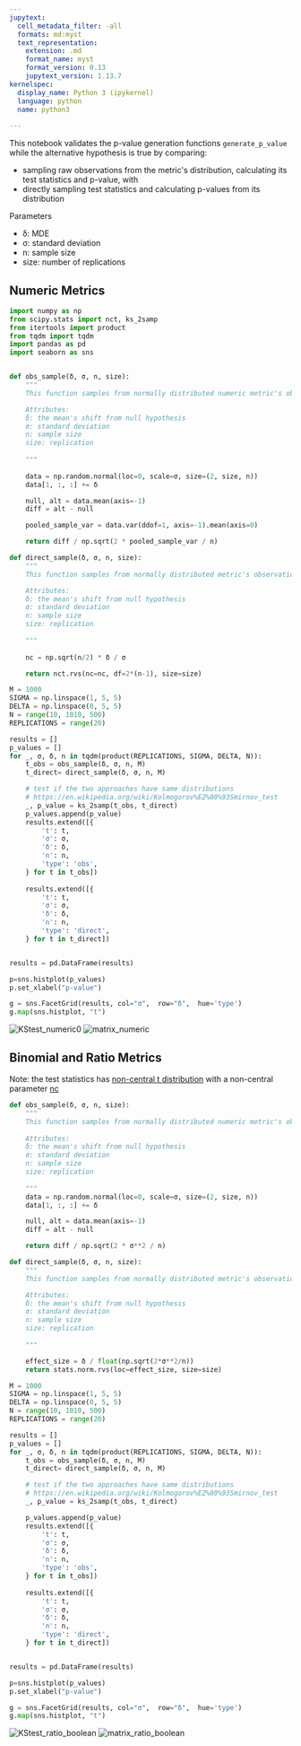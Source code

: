 ```yaml
---
jupytext:
  cell_metadata_filter: -all
  formats: md:myst
  text_representation:
    extension: .md
    format_name: myst
    format_version: 0.13
    jupytext_version: 1.13.7
kernelspec:
  display_name: Python 3 (ipykernel)
  language: python
  name: python3
  
---
```

This notebook validates the p-value generation functions `generate_p_value` while the alternative hypothesis is true by comparing:
* sampling raw observations from the metric's distribution, calculating its test statistics and p-value, with
* directly sampling test statistics and calculating p-values from its distribution 

Parameters
* δ: MDE
* σ: standard deviation
* n: sample size
* size: number of replications

## Numeric Metrics
```python
import numpy as np
from scipy.stats import nct, ks_2samp
from itertools import product
from tqdm import tqdm
import pandas as pd
import seaborn as sns


def obs_sample(δ, σ, n, size):
    """
    This function samples from normally distributed numeric metric's observations under true alternative hypothesis and calculates the samples' p-values

    Attributes:
    δ: the mean's shift from null hypothesis
    σ: standard deviation
    n: sample size
    size: replication
    
    """
    
    data = np.random.normal(loc=0, scale=σ, size=(2, size, n))
    data[1, :, :] += δ

    null, alt = data.mean(axis=-1)
    diff = alt - null

    pooled_sample_var = data.var(ddof=1, axis=-1).mean(axis=0)

    return diff / np.sqrt(2 * pooled_sample_var / n)

def direct_sample(δ, σ, n, size):
    """
    This function samples from normally distributed metric's observations under true alternative hypothesis and calculates the samples' p-values

    Attributes:
    δ: the mean's shift from null hypothesis
    σ: standard deviation
    n: sample size
    size: replication
    
    """
      
    nc = np.sqrt(n/2) * δ / σ

    return nct.rvs(nc=nc, df=2*(n-1), size=size)

M = 1000
SIGMA = np.linspace(1, 5, 5)
DELTA = np.linspace(0, 5, 5)
N = range(10, 1010, 500)
REPLICATIONS = range(20)

results = []
p_values = []
for _, σ, δ, n in tqdm(product(REPLICATIONS, SIGMA, DELTA, N)):
    t_obs = obs_sample(δ, σ, n, M)
    t_direct= direct_sample(δ, σ, n, M)

    # test if the two approaches have same distributions
    # https://en.wikipedia.org/wiki/Kolmogorov%E2%80%93Smirnov_test
    _, p_value = ks_2samp(t_obs, t_direct)
    p_values.append(p_value)
    results.extend([{
        't': t,
        'σ': σ,
        'δ': δ,
        'n': n,
        'type': 'obs',
    } for t in t_obs])
    
    results.extend([{
        't': t,
        'σ': σ,
        'δ': δ,
        'n': n,
        'type': 'direct',
    } for t in t_direct])


results = pd.DataFrame(results)

p=sns.histplot(p_values)
p.set_xlabel("p-value")

g = sns.FacetGrid(results, col="σ",  row="δ",  hue='type')
g.map(sns.histplot, "t")
```
![KStest_numeric0](KStest_numeric.png)
![matrix_numeric](matrix_numeric.png)

## Binomial and Ratio Metrics

Note: the test statistics has [non-central t distribution](https://en.wikipedia.org/wiki/Noncentral_t-distribution) with a non-central parameter [nc](https://journals.sagepub.com/doi/pdf/10.1177/1536867X0400400205)



```python
def obs_sample(δ, σ, n, size):
    """
    This function samples from normally distributed numeric metric's observations under true alternative hypothesis and calculates the samples' p-values
    
    Attributes:
    δ: the mean's shift from null hypothesis
    σ: standard deviation
    n: sample size
    size: replication
    
    """
    data = np.random.normal(loc=0, scale=σ, size=(2, size, n))
    data[1, :, :] += δ

    null, alt = data.mean(axis=-1)
    diff = alt - null

    return diff / np.sqrt(2 * σ**2 / n)

def direct_sample(δ, σ, n, size):
    """
    This function samples from normally distributed metric's observations under true alternative hypothesis and calculates the samples' p-values

    Attributes:
    δ: the mean's shift from null hypothesis
    σ: standard deviation
    n: sample size
    size: replication
    
    """

    effect_size = δ / float(np.sqrt(2*σ**2/n))
    return stats.norm.rvs(loc=effect_size, size=size)

M = 1000
SIGMA = np.linspace(1, 5, 5)
DELTA = np.linspace(0, 5, 5)
N = range(10, 1010, 500)
REPLICATIONS = range(20)

results = []
p_values = []
for _, σ, δ, n in tqdm(product(REPLICATIONS, SIGMA, DELTA, N)):
    t_obs = obs_sample(δ, σ, n, M)
    t_direct= direct_sample(δ, σ, n, M)

    # test if the two approaches have same distributions
    # https://en.wikipedia.org/wiki/Kolmogorov%E2%80%93Smirnov_test
    _, p_value = ks_2samp(t_obs, t_direct)

    p_values.append(p_value)
    results.extend([{
        't': t,
        'σ': σ,
        'δ': δ,
        'n': n,
        'type': 'obs',
    } for t in t_obs])
    
    results.extend([{
        't': t,
        'σ': σ,
        'δ': δ,
        'n': n,
        'type': 'direct',
    } for t in t_direct])


results = pd.DataFrame(results)

p=sns.histplot(p_values)
p.set_xlabel("p-value")

g = sns.FacetGrid(results, col="σ",  row="δ",  hue='type')
g.map(sns.histplot, "t")
```
![KStest_ratio_boolean](KStest_ratio_boolean.png)
![matrix_ratio_boolean](matrix_ratio_boolean.png)